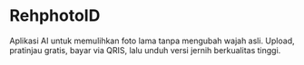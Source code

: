 # RehphotoID
Aplikasi AI untuk memulihkan foto lama tanpa mengubah wajah asli. Upload, pratinjau gratis, bayar via QRIS, lalu unduh versi jernih berkualitas tinggi.
